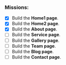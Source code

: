 ### Missions:

- [X] Build the **Home1 page**.
- [X] Build the **Home2 page**.
- [X] Build the **About page**.
- [ ] Build the **Service page**.
- [ ] Build the **Gallery page**.
- [ ] Build the **Team page**.
- [ ] Build the **Blog page**.
- [ ] Build the **Contact page**.
